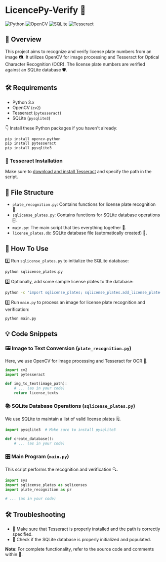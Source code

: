 # LicencePy-Verify 🚗

![ Python]( https://img.shields.io/badge/python-3.x-blue.svg )
![ OpenCV]( https://img.shields.io/badge/OpenCV-4.x-green.svg )
![ SQLite]( https://img.shields.io/badge/SQLite-3.x-orange.svg )
![ Tesseract]( https://img.shields.io/badge/Tesseract-4.x-red.svg )

## 🌟 Overview

This project aims to recognize and verify license plate numbers from an image 📷. It utilizes OpenCV for image processing and Tesseract for Optical Character Recognition (OCR). The license plate numbers are verified against an SQLite database 🛡.

## 🛠 Requirements

- Python 3.x
- OpenCV (`cv2`)
- Tesseract (`pytesseract`)
- SQLite (`pysqlite3`)

👇 Install these Python packages if you haven't already:

```bash
pip install opencv-python
pip install pytesseract
pip install pysqlite3
```

### 📘 Tesseract Installation

Make sure to [download and install Tesseract](https://github.com/tesseract-ocr/tesseract) and specify the path in the script.

## 📂 File Structure

- `plate_recognition.py`: Contains functions for license plate recognition 📸.
- `sqlicense_plates.py`: Contains functions for SQLite database operations 🗄.
- `main.py`: The main script that ties everything together 🧠.
- `license_plates.db`: SQLite database file (automatically created) 💽.

## 🚀 How To Use

1️⃣ Run `sqlicense_plates.py` to initialize the SQLite database:

```bash
python sqlicense_plates.py
```

2️⃣ Optionally, add some sample license plates to the database:

```bash
python -c 'import sqlicense_plates; sqlicense_plates.add_license_plate("ABC123")'
```

3️⃣ Run `main.py` to process an image for license plate recognition and verification:

```bash
python main.py
```

## 💡 Code Snippets

### 🖼 Image to Text Conversion (`plate_recognition.py`)

Here, we use OpenCV for image processing and Tesseract for OCR 📝.

```python
import cv2
import pytesseract

def img_to_text(image_path):
    # ... (as in your code)
    return license_texts
```

### 📚 SQLite Database Operations (`sqlicense_plates.py`)

We use SQLite to maintain a list of valid license plates 🗒.

```python
import pysqlite3  # Make sure to install pysqlite3

def create_database():
    # ... (as in your code)
```

### 🎛 Main Program (`main.py`)

This script performs the recognition and verification 🔍.

```python
import sys
import sqlicense_plates as sqlicenses
import plate_recognition as pr

# ... (as in your code)
```

## 🛠 Troubleshooting

- 📌 Make sure that Tesseract is properly installed and the path is correctly specified.
- 📌 Check if the SQLite database is properly initialized and populated.

**Note**: For complete functionality, refer to the source code and comments within 📄.
